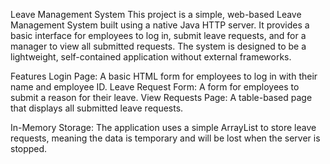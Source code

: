 Leave Management System
This project is a simple, web-based Leave Management System built using a native Java HTTP server. It provides a basic interface for employees to log in, submit leave requests, and for a manager to view all submitted requests. The system is designed to be a lightweight, self-contained application without external frameworks.

Features
Login Page: A basic HTML form for employees to log in with their name and employee ID.
Leave Request Form: A form for employees to submit a reason for their leave.
View Requests Page: A table-based page that displays all submitted leave requests.

In-Memory Storage: The application uses a simple ArrayList to store leave requests, meaning the data is temporary and will be lost when the server is stopped.
